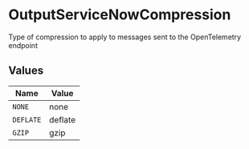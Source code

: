 # OutputServiceNowCompression

Type of compression to apply to messages sent to the OpenTelemetry endpoint


## Values

| Name      | Value     |
| --------- | --------- |
| `NONE`    | none      |
| `DEFLATE` | deflate   |
| `GZIP`    | gzip      |